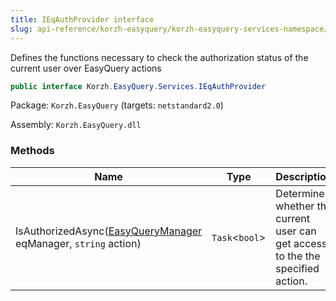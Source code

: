 ```yaml
---
title: IEqAuthProvider interface
slug: api-reference/korzh-easyquery/korzh-easyquery-services-namespace/ieqauthprovider-interface
---
```

Defines the functions necessary to check the authorization status of the current user  over EasyQuery actions
```csharp
public interface Korzh.EasyQuery.Services.IEqAuthProvider

```
Package: `Korzh.EasyQuery` (targets: `netstandard2.0`)

Assembly: `Korzh.EasyQuery.dll`

### Methods

| Name | Type | Description | 
| --- | --- | --- | 
| IsAuthorizedAsync([EasyQueryManager](api-reference/korzh-easyquery/korzh-easyquery-services-namespace/easyquerymanager-class) eqManager, `string` action) | `Task`&lt;`bool`&gt; | Determines whether the current user can get access to the the specified action. |